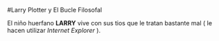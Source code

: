 #Larry Plotter y El Bucle Filosofal

El niño huerfano **LARRY** vive con sus tios que le tratan bastante mal
 ( le hacen utilizar *Internet Explorer* ).
